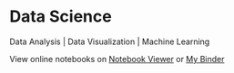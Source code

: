 # Data Science
Data Analysis | Data Visualization | Machine Learning

View online notebooks on [Notebook Viewer](https://nbviewer.jupyter.org/github/hungpq7/data-science/tree/main/) or [My Binder](https://hub.gke2.mybinder.org/user/hungpq7-data-science-idhdx0wz/lab/tree/14.%20%5BPandas%5D%20Data%20Cleaning.ipynb)